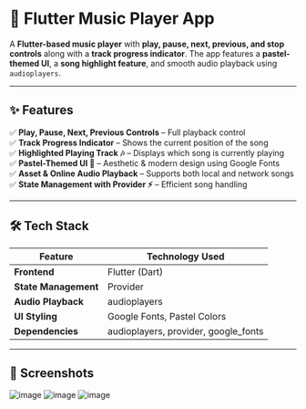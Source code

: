 # 🎵 Flutter Music Player App  

A **Flutter-based music player** with **play, pause, next, previous, and stop controls** along with a **track progress indicator**. The app features a **pastel-themed UI**, a **song highlight feature**, and smooth audio playback using `audioplayers`.  

---

## ✨ Features  

✅ **Play, Pause, Next, Previous Controls** – Full playback control  
✅ **Track Progress Indicator** – Shows the current position of the song  
✅ **Highlighted Playing Track 🎶** – Displays which song is currently playing  
✅ **Pastel-Themed UI 🎨** – Aesthetic & modern design using Google Fonts  
✅ **Asset & Online Audio Playback** – Supports both local and network songs  
✅ **State Management with Provider ⚡** – Efficient song handling  

---

## 🛠️ Tech Stack  

| Feature                | Technology Used        |
|------------------------|------------------------|
| **Frontend**           | Flutter (Dart)         |
| **State Management**   | Provider               |
| **Audio Playback**     | audioplayers           |
| **UI Styling**         | Google Fonts, Pastel Colors |
| **Dependencies**       | audioplayers, provider, google_fonts |

---

## 📸 Screenshots

![image](https://github.com/user-attachments/assets/0056e8a0-8a0c-4a09-b034-cba00e1fb170)
![image](https://github.com/user-attachments/assets/6419387e-bd5f-4acf-a894-d37c3069506d)
![image](https://github.com/user-attachments/assets/92b3a9b8-e937-47e5-8a29-e85e9ebaf683)






